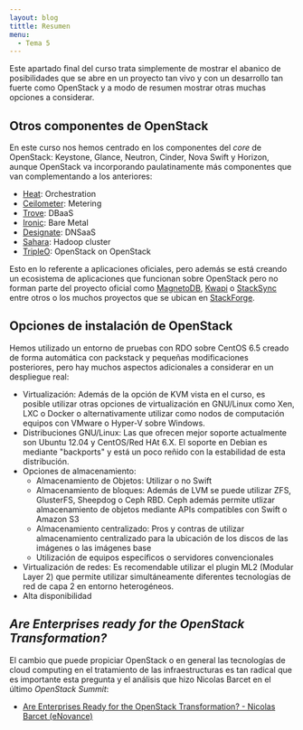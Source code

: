 ```yaml
---
layout: blog
tittle: Resumen
menu:
  - Tema 5
---
```


Este apartado final del curso trata simplemente de mostrar el abanico de
posibilidades que se abre en un proyecto tan vivo y con un desarrollo tan fuerte
como OpenStack y a modo de resumen mostrar otras muchas opciones a considerar.

## Otros componentes de OpenStack

En este curso nos hemos centrado en los componentes del *core* de OpenStack:
Keystone, Glance, Neutron, Cinder, Nova Swift y Horizon, aunque OpenStack va
incorporando paulatinamente más componentes que van complementando a los 
anteriores:

* <a href="https://wiki.openstack.org/wiki/Heat">Heat</a>: Orchestration
* <a href="https://wiki.openstack.org/wiki/Ceilometer">Ceilometer</a>: Metering
* <a href="https://wiki.openstack.org/wiki/Trove">Trove</a>: DBaaS
* <a href="https://wiki.openstack.org/wiki/Ironic">Ironic</a>: Bare Metal
* <a href="https://wiki.openstack.org/wiki/Designate">Designate</a>: DNSaaS
* <a href="https://wiki.openstack.org/wiki/Sahara">Sahara</a>: Hadoop cluster
* <a href="https://wiki.openstack.org/wiki/TripleO">TripleO</a>: OpenStack on OpenStack

Esto en lo referente a aplicaciones oficiales, pero además se está creando un
ecosistema de aplicaciones que funcionan sobre OpenStack pero no forman parte
del proyecto oficial como <a
href="https://wiki.openstack.org/wiki/MagnetoDB">MagnetoDB</a>, <a
href="https://launchpad.net/kwapi">Kwapi</a> o <a
href="https://launchpad.net/stacksync">StackSync</a> entre otros o los muchos
proyectos que se ubican en <a
href="https://github.com/stackforge">StackForge</a>.

## Opciones de instalación de OpenStack

Hemos utilizado un entorno de pruebas con RDO sobre CentOS 6.5 creado de forma
automática con packstack y pequeñas modificaciones posteriores, pero hay muchos
aspectos adicionales a considerar en un despliegue real:

* Virtualización: Además de la opción de KVM vista en el curso, es posible
  utilizar otras opciones de virtualización en GNU/Linux como Xen, LXC o Docker
  o alternativamente utilizar como nodos de computación equipos con VMware o
  Hyper-V sobre Windows.
* Distribuciones GNU/Linux: Las que ofrecen mejor soporte actualmente son Ubuntu
  12.04 y CentOS/Red HAt 6.X. El soporte en Debian es mediante "backports" y
  está un poco reñido con la estabilidad de esta distribución.
* Opciones de almacenamiento:
    * Almacenamiento de Objetos: Utilizar o no Swift
	* Almacenamiento de bloques: Además de LVM se puede utilizar ZFS, GlusterFS,
      Sheepdog o Ceph RBD. Ceph además permite utlizar almacenamiento de objetos
      mediante APIs compatibles con Swift o Amazon S3
	* Almacenamiento centralizado: Pros y contras de utilizar almacenamiento
      centralizado para la ubicación de los discos de las imágenes o las
      imágenes base
	* Utilización de equipos específicos o servidores convencionales
* Virtualización de redes: Es recomendable utilizar el plugin ML2 (Modular Layer
  2) que permite utilizar simultáneamente diferentes tecnologías de red de capa
  2 en entorno heterogéneos. 
* Alta disponibilidad

## *Are Enterprises ready for the OpenStack Transformation?*

El cambio que puede propiciar OpenStack o en general las tecnologías de cloud
computing en el tratamiento de las infraestructuras es tan radical que es
importante esta pregunta y el análisis que hizo Nicolas Barcet en el último
*OpenStack Summit*:

* <a href="https://www.youtube.com/watch?v=pzWodEOshQ0">Are Enterprises Ready
for the OpenStack Transformation? - Nicolas Barcet (eNovance)</a>
